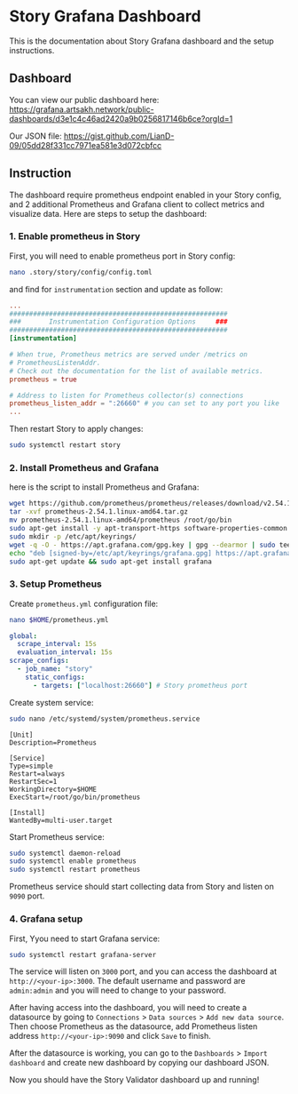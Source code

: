 # Story Grafana Dashboard
This is the documentation about Story Grafana dashboard and the setup instructions.

## Dashboard
You can view our public dashboard here: https://grafana.artsakh.network/public-dashboards/d3e1c4c46ad2420a9b0256817146b6ce?orgId=1

Our JSON file: https://gist.github.com/LianD-09/05dd28f331cc7971ea581e3d072cbfcc

## Instruction
The dashboard require prometheus endpoint enabled in your Story config, and 2 additional Prometheus and Grafana client to collect metrics and visualize data. Here are steps to setup the dashboard:

### 1. Enable prometheus in Story
First, you will need to enable prometheus port in Story config:
```bash
nano .story/story/config/config.toml
```

and find for `instrumentation` section and update as follow:
```toml
...
#######################################################
###       Instrumentation Configuration Options     ###
#######################################################
[instrumentation]

# When true, Prometheus metrics are served under /metrics on
# PrometheusListenAddr.
# Check out the documentation for the list of available metrics.
prometheus = true

# Address to listen for Prometheus collector(s) connections
prometheus_listen_addr = ":26660" # you can set to any port you like
...
```

Then restart Story to apply changes:
```bash
sudo systemctl restart story
```

### 2. Install Prometheus and Grafana
here is the script to install Prometheus and Grafana:

```bash
wget https://github.com/prometheus/prometheus/releases/download/v2.54.1/prometheus-2.54.1.linux-amd64.tar.gz
tar -xvf prometheus-2.54.1.linux-amd64.tar.gz 
mv prometheus-2.54.1.linux-amd64/prometheus /root/go/bin
sudo apt-get install -y apt-transport-https software-properties-common wget
sudo mkdir -p /etc/apt/keyrings/
wget -q -O - https://apt.grafana.com/gpg.key | gpg --dearmor | sudo tee /etc/apt/keyrings/grafana.gpg > /dev/null
echo "deb [signed-by=/etc/apt/keyrings/grafana.gpg] https://apt.grafana.com stable main" | sudo tee -a /etc/apt/sources.list.d/grafana.list
sudo apt-get update && sudo apt-get install grafana
```
### 3. Setup Prometheus
Create `prometheus.yml` configuration file:

```bash
nano $HOME/prometheus.yml
```

```yaml
global:
  scrape_interval: 15s
  evaluation_interval: 15s
scrape_configs:
  - job_name: "story"
    static_configs:
      - targets: ["localhost:26660"] # Story prometheus port
```

Create system service:
```bash
sudo nano /etc/systemd/system/prometheus.service
```

```
[Unit]
Description=Prometheus

[Service]
Type=simple
Restart=always
RestartSec=1
WorkingDirectory=$HOME
ExecStart=/root/go/bin/prometheus

[Install]
WantedBy=multi-user.target
```

Start Prometheus service:
```bash
sudo systemctl daemon-reload
sudo systemctl enable prometheus
sudo systemctl restart prometheus
```

Prometheus service should start collecting data from Story and listen on `9090` port. 
### 4. Grafana setup
First, Yyou need to start Grafana service:
```bash
sudo systemctl restart grafana-server
```

The service will listen on `3000` port, and you can access the dashboard at `http://<your-ip>:3000`. The default username and password are `admin:admin` and you will need to change to your password.

After having access into the dashboard, you will need to create a datasource by going to `Connections` > `Data sources` > `Add new data source`. Then choose Prometheus as the datasource, add Prometheus listen address `http://<your-ip>:9090` and click `Save` to finish.

After the datasource is working, you can go to the `Dashboards` >  `Import dashboard` and create new dashboard by copying our dashboard JSON.

Now you should have the Story Validator dashboard up and running!